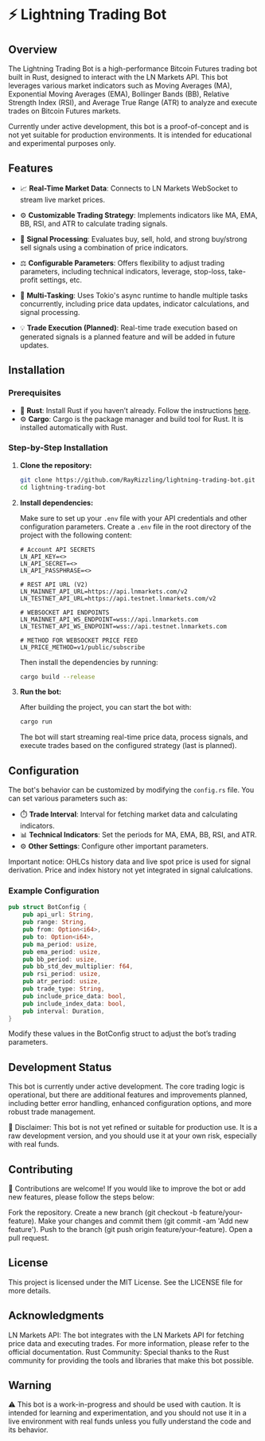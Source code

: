 # ⚡ Lightning Trading Bot

## Overview

The Lightning Trading Bot is a high-performance Bitcoin Futures trading bot built in Rust, designed to interact with the LN Markets API. This bot leverages various market indicators such as Moving Averages (MA), Exponential Moving Averages (EMA), Bollinger Bands (BB), Relative Strength Index (RSI), and Average True Range (ATR) to analyze and execute trades on Bitcoin Futures markets.

Currently under active development, this bot is a proof-of-concept and is not yet suitable for production environments. It is intended for educational and experimental purposes only.

## Features

- 📈 **Real-Time Market Data**: Connects to LN Markets WebSocket to stream live market prices.
- ⚙️ **Customizable Trading Strategy**: Implements indicators like MA, EMA, BB, RSI, and ATR to calculate trading signals.
- 🔄 **Signal Processing**: Evaluates buy, sell, hold, and strong buy/strong sell signals using a combination of price indicators.
- ⚖️ **Configurable Parameters**: Offers flexibility to adjust trading parameters, including technical indicators, leverage, stop-loss, take-profit settings, etc.
- 🔄 **Multi-Tasking**: Uses Tokio's async runtime to handle multiple tasks concurrently, including price data updates, indicator calculations, and signal processing.

- 💡 **Trade Execution (Planned)**: Real-time trade execution based on generated signals is a planned feature and will be added in future updates.

## Installation

### Prerequisites

- 🦀 **Rust**: Install Rust if you haven’t already. Follow the instructions [here](https://www.rust-lang.org/tools/install).
- ⚙️ **Cargo**: Cargo is the package manager and build tool for Rust. It is installed automatically with Rust.

### Step-by-Step Installation

1. **Clone the repository:**

    ```bash
    git clone https://github.com/RayRizzling/lightning-trading-bot.git
    cd lightning-trading-bot
    ```

2. **Install dependencies:**

    Make sure to set up your `.env` file with your API credentials and other configuration parameters. Create a `.env` file in the root directory of the project with the following content:

    ```env
    # Account API SECRETS
    LN_API_KEY=<> 
    LN_API_SECRET=<> 
    LN_API_PASSPHRASE=<> 

    # REST API URL (V2)
    LN_MAINNET_API_URL=https://api.lnmarkets.com/v2
    LN_TESTNET_API_URL=https://api.testnet.lnmarkets.com/v2

    # WEBSOCKET API ENDPOINTS
    LN_MAINNET_API_WS_ENDPOINT=wss://api.lnmarkets.com
    LN_TESTNET_API_WS_ENDPOINT=wss://api.testnet.lnmarkets.com

    # METHOD FOR WEBSOCKET PRICE FEED
    LN_PRICE_METHOD=v1/public/subscribe
    ```

    Then install the dependencies by running:

    ```bash
    cargo build --release
    ```

3. **Run the bot:**

    After building the project, you can start the bot with:

    ```bash
    cargo run
    ```

    The bot will start streaming real-time price data, process signals, and execute trades based on the configured strategy (last is planned).

## Configuration

The bot's behavior can be customized by modifying the `config.rs` file. You can set various parameters such as:

- ⏱️ **Trade Interval**: Interval for fetching market data and calculating indicators.
- 📊 **Technical Indicators**: Set the periods for MA, EMA, BB, RSI, and ATR.
- ⚙️ **Other Settings**: Configure other important parameters.

Important notice: OHLCs history data and live spot price is used for signal derivation. Price and index history not yet integrated in signal calulcations.

### Example Configuration

```rust
pub struct BotConfig {
    pub api_url: String,
    pub range: String,
    pub from: Option<i64>,
    pub to: Option<i64>,
    pub ma_period: usize,
    pub ema_period: usize,
    pub bb_period: usize,
    pub bb_std_dev_multiplier: f64,
    pub rsi_period: usize,
    pub atr_period: usize,
    pub trade_type: String,
    pub include_price_data: bool,
    pub include_index_data: bool,
    pub interval: Duration,
}
```
Modify these values in the BotConfig struct to adjust the bot’s trading parameters.

## Development Status

This bot is currently under active development. The core trading logic is operational, but there are additional features and improvements planned, including better error handling, enhanced configuration options, and more robust trade management.

🚨 Disclaimer: This bot is not yet refined or suitable for production use. It is a raw development version, and you should use it at your own risk, especially with real funds.

## Contributing

🤝 Contributions are welcome! If you would like to improve the bot or add new features, please follow the steps below:

Fork the repository.
Create a new branch (git checkout -b feature/your-feature).
Make your changes and commit them (git commit -am 'Add new feature').
Push to the branch (git push origin feature/your-feature).
Open a pull request.

## License

This project is licensed under the MIT License. See the LICENSE file for more details.

## Acknowledgments

LN Markets API: The bot integrates with the LN Markets API for fetching price data and executing trades. For more information, please refer to the official documentation.
Rust Community: Special thanks to the Rust community for providing the tools and libraries that make this bot possible.

## Warning

⚠️ This bot is a work-in-progress and should be used with caution. It is intended for learning and experimentation, and you should not use it in a live environment with real funds unless you fully understand the code and its behavior.